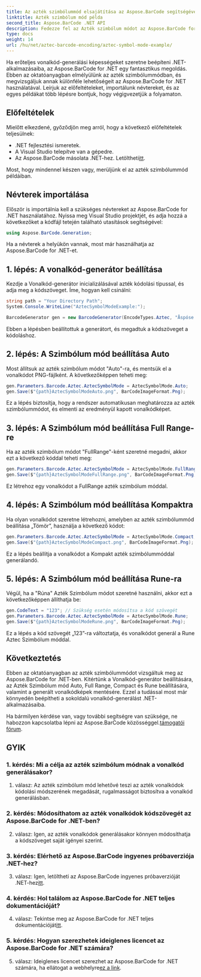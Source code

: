 ```yaml
---
title: Az azték szimbólummód elsajátítása az Aspose.BarCode segítségével .NET-hez
linktitle: Azték szimbólum mód példa
second_title: Aspose.BarCode .NET API
description: Fedezze fel az Azték szimbólum módot az Aspose.BarCode for .NET-ben, és tanulja meg, hogyan hozhat létre könnyedén sokoldalú vonalkódokat. Ebben az átfogó oktatóanyagban ismerkedjen meg az Auto, Full Range, Compact és Rune módokkal.
type: docs
weight: 14
url: /hu/net/aztec-barcode-encoding/aztec-symbol-mode-example/
---
```

Ha erőteljes vonalkód-generálási képességeket szeretne beépíteni .NET-alkalmazásaiba, az Aspose.BarCode for .NET egy fantasztikus megoldás. Ebben az oktatóanyagban elmélyülünk az azték szimbólummódban, és megvizsgáljuk annak különféle lehetőségeit az Aspose.BarCode for .NET használatával. Leírjuk az előfeltételeket, importálunk névtereket, és az egyes példákat több lépésre bontjuk, hogy végigvezetjük a folyamaton.

## Előfeltételek

Mielőtt elkezdené, győződjön meg arról, hogy a következő előfeltételek teljesülnek:

- .NET fejlesztési ismeretek.
- A Visual Studio telepítve van a gépedre.
-  Az Aspose.BarCode másolata .NET-hez. Letöltheti[itt](https://releases.aspose.com/barcode/net/).

Most, hogy mindennel készen vagy, merüljünk el az azték szimbólummód példáiban.

## Névterek importálása

Először is importálnia kell a szükséges névtereket az Aspose.BarCode for .NET használatához. Nyissa meg Visual Studio projektjét, és adja hozzá a következőket a kódfájl tetején található utasítások segítségével:

```csharp
using Aspose.BarCode.Generation;
```

Ha a névterek a helyükön vannak, most már használhatja az Aspose.BarCode for .NET-et.

## 1. lépés: A vonalkód-generátor beállítása

Kezdje a Vonalkód-generátor inicializálásával azték kódolási típussal, és adja meg a kódszöveget. Íme, hogyan kell csinálni:

```csharp
string path = "Your Directory Path";
System.Console.WriteLine("AztecSymbolModeExample:");

BarcodeGenerator gen = new BarcodeGenerator(EncodeTypes.Aztec, "Åspóse.Barcóde©");
```

Ebben a lépésben beállítottuk a generátort, és megadtuk a kódszöveget a kódoláshoz.

## 2. lépés: A Szimbólum mód beállítása Auto

Most állítsuk az azték szimbólum módot "Auto"-ra, és mentsük el a vonalkódot PNG-fájlként. A következőképpen teheti meg:

```csharp
gen.Parameters.Barcode.Aztec.AztecSymbolMode = AztecSymbolMode.Auto;
gen.Save($"{path}AztecSymbolModeAuto.png", BarCodeImageFormat.Png);
```

Ez a lépés biztosítja, hogy a rendszer automatikusan meghatározza az azték szimbólummódot, és elmenti az eredményül kapott vonalkódképet.

## 3. lépés: A Szimbólum mód beállítása Full Range-re

Ha az azték szimbólum módot "FullRange"-ként szeretné megadni, akkor ezt a következő kóddal teheti meg:

```csharp
gen.Parameters.Barcode.Aztec.AztecSymbolMode = AztecSymbolMode.FullRange;
gen.Save($"{path}AztecSymbolModeFullRange.png", BarCodeImageFormat.Png);
```

Ez létrehoz egy vonalkódot a FullRange azték szimbólum móddal.

## 4. lépés: A Szimbólum mód beállítása Kompaktra

Ha olyan vonalkódot szeretne létrehozni, amelyben az azték szimbólummód beállítása „Tömör”, használja a következő kódot:

```csharp
gen.Parameters.Barcode.Aztec.AztecSymbolMode = AztecSymbolMode.Compact;
gen.Save($"{path}AztecSymbolModeCompact.png", BarCodeImageFormat.Png);
```

Ez a lépés beállítja a vonalkódot a Kompakt azték szimbólummóddal generálandó.

## 5. lépés: A Szimbólum mód beállítása Rune-ra

Végül, ha a "Rúna" Azték Szimbólum módot szeretné használni, akkor ezt a következőképpen állíthatja be:

```csharp
gen.CodeText = "123"; // Szükség esetén módosítsa a kód szövegét
gen.Parameters.Barcode.Aztec.AztecSymbolMode = AztecSymbolMode.Rune;
gen.Save($"{path}AztecSymbolModeRune.png", BarCodeImageFormat.Png);
```

Ez a lépés a kód szövegét „123”-ra változtatja, és vonalkódot generál a Rune Aztec Szimbólum móddal.

## Következtetés

Ebben az oktatóanyagban az azték szimbólummódot vizsgáltuk meg az Aspose.BarCode for .NET-ben. Kitértünk a Vonalkód-generátor beállítására, az Azték Szimbólum mód Auto, Full Range, Compact és Rune beállítására, valamint a generált vonalkódképek mentésére. Ezzel a tudással most már könnyedén beépítheti a sokoldalú vonalkód-generálást .NET-alkalmazásaiba.

 Ha bármilyen kérdése van, vagy további segítségre van szüksége, ne habozzon kapcsolatba lépni az Aspose.BarCode közösséggel.[támogatói fórum](https://forum.aspose.com/c/barcode/13).

## GYIK

### 1. kérdés: Mi a célja az azték szimbólum módnak a vonalkód generálásakor?

1. válasz: Az azték szimbólum mód lehetővé teszi az azték vonalkódok kódolási módszerének megadását, rugalmasságot biztosítva a vonalkód generálásban.

### 2. kérdés: Módosíthatom az azték vonalkódok kódszövegét az Aspose.BarCode for .NET-ben?

2. válasz: Igen, az azték vonalkódok generálásakor könnyen módosíthatja a kódszöveget saját igényei szerint.

### 3. kérdés: Elérhető az Aspose.BarCode ingyenes próbaverziója .NET-hez?

3. válasz: Igen, letöltheti az Aspose.BarCode ingyenes próbaverzióját .NET-hez[itt](https://releases.aspose.com/).

### 4. kérdés: Hol találom az Aspose.BarCode for .NET teljes dokumentációját?

 4. válasz: Tekintse meg az Aspose.BarCode for .NET teljes dokumentációját[itt](https://reference.aspose.com/barcode/net/).

### 5. kérdés: Hogyan szerezhetek ideiglenes licencet az Aspose.BarCode for .NET számára?

 5. válasz: Ideiglenes licencet szerezhet az Aspose.BarCode for .NET számára, ha ellátogat a webhelyre[ez a link](https://purchase.aspose.com/temporary-license/).